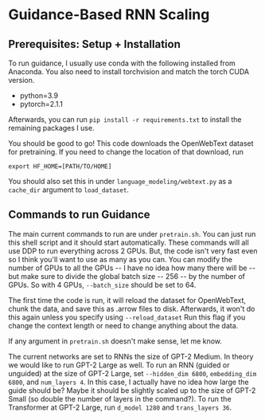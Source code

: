 # Guidance-Based RNN Scaling
## Prerequisites: Setup + Installation

To run guidance, I usually use conda with the following installed from Anaconda. You also need to install torchvision and match the torch CUDA version.
* python=3.9
* pytorch=2.1.1

Afterwards, you can run `pip install -r requirements.txt` to install the remaining packages I use. 

You should be good to go! This code downloads the OpenWebText dataset for pretraining. If you need to change the location of that download, run
```
export HF_HOME=[PATH/TO/HOME]
```

You should also set this in under `language_modeling/webtext.py` as a `cache_dir` argument to `load_dataset`.

## Commands to run Guidance

The main current commands to run are under `pretrain.sh`. You can just run this shell script and it should start automatically. These commands will all use DDP to run everything across 2 GPUs. But, the code isn't very fast even so I think you'll want to use as many as you can. You can modify the number of GPUs to all the GPUs -- I have no idea how many there will be -- but make sure to divide the global batch size -- 256 -- by the number of GPUs. So with 4 GPUs, `--batch_size` should be set to 64. 

The first time the code is run, it will reload the dataset for OpenWebText, chunk the data, and save this as .arrow files to disk. Afterwards, it won't do this again unless you specify using `--reload_dataset` Run this flag if you change the context length or need to change anything about the data. 

If any argument in `pretrain.sh` doesn't make sense, let me know.

The current networks are set to RNNs the size of GPT-2 Medium. In theory we would like to run GPT-2 Large as well. To run an RNN (guided or unguided) at the size of GPT-2 Large, set `--hidden_dim 6800`, `embedding_dim 6800`, and `num_layers 4`. In this case, I actually have no idea how large the guide should be? Maybe it should be slightly scaled up to the size of GPT-2 Small (so double the number of layers in the command?). To run the Transformer at GPT-2 Large, run `d_model 1280` and `trans_layers 36`. 